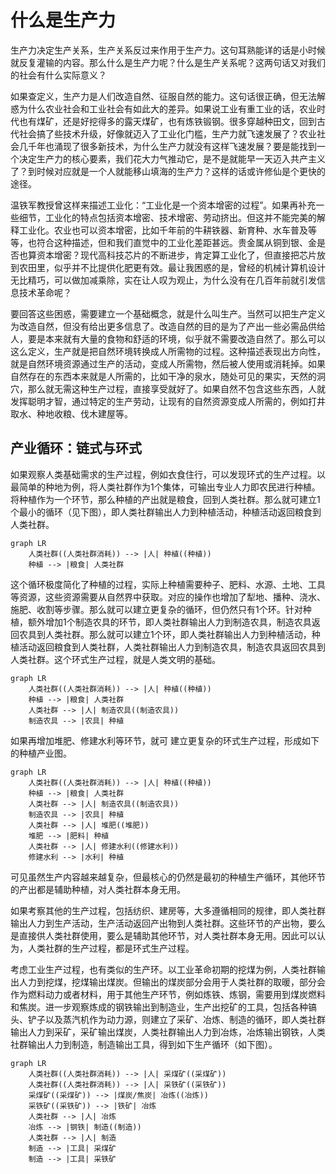 # 什么是生产力

生产力决定生产关系，生产关系反过来作用于生产力。这句耳熟能详的话是小时候就反复灌输的内容。那么什么是生产力呢？什么是生产关系呢？这两句话又对我们的社会有什么实际意义？

如果查定义，生产力是人们改造自然、征服自然的能力。这句话很正确，但无法解惑为什么农业社会和工业社会有如此大的差异。如果说工业有重工业的话，农业时代也有煤矿，还是好挖得多的露天煤矿，也有炼铁锻钢。很多穿越种田文，回到古代社会搞了些技术升级，好像就迈入了工业化门槛，生产力就飞速发展了？农业社会几千年也涌现了很多新技术，为什么生产力就没有这样飞速发展？要是能找到一个决定生产力的核心要素，我们花大力气推动它，是不是就能早一天迈入共产主义了？到时候对应就是一个人就能移山填海的生产力？这样的话或许修仙是个更快的途径。

温铁军教授曾这样来描述工业化：“工业化是一个资本增密的过程”。如果再补充一些细节，工业化的特点包括资本增密、技术增密、劳动挤出。但这并不能完美的解释工业化。农业也可以资本增密，比如千年前的牛耕铁器、新育种、水车普及等等，也符合这种描述，但和我们直觉中的工业化差距甚远。贵金属从铜到银、金是否也算资本增密？现代高科技芯片的不断进步，肯定算工业化了，但直接把芯片放到农田里，似乎并不比提供化肥更有效。最让我困惑的是，曾经的机械计算机设计无比精巧，可以做加减乘除，实在让人叹为观止，为什么没有在几百年前就引发信息技术革命呢？

要回答这些困惑，需要建立一个基础概念，就是什么叫生产。当然可以把生产定义为改造自然，但没有给出更多信息了。改造自然的目的是为了产出一些必需品供给人，要是本来就有大量的食物和舒适的环境，似乎就不需要改造自然了。那么可以这么定义，生产就是把自然环境转换成人所需物的过程。这种描述表现出方向性，就是自然环境资源通过生产的活动，变成人所需物，然后被人使用或消耗掉。如果自然存在的东西本来就是人所需的，比如干净的泉水，随处可见的果实，天然的洞穴，那么就无需这种生产过程，直接享受就好了。如果自然不包含这些东西，人就发挥聪明才智，通过特定的生产劳动，让现有的自然资源变成人所需的，例如打井取水、种地收粮、伐木建屋等。

## 产业循环：链式与环式

如果观察人类基础需求的生产过程，例如衣食住行，可以发现环式的生产过程。以最简单的种地为例，将人类社群作为1个集体，可输出专业人力即农民进行种植。将种植作为一个环节，那么种植的产出就是粮食，回到人类社群。那么就可建立1个最小的循环（见下图），即人类社群输出人力到种植活动，种植活动返回粮食到人类社群。

```mermaid
graph LR
    人类社群((人类社群消耗)) --> |人| 种植((种植))
    种植 --> |粮食| 人类社群
```
这个循环极度简化了种植的过程，实际上种植需要种子、肥料、水源、土地、工具等资源，这些资源需要从自然界中获取。对应的操作也增加了犁地、播种、浇水、施肥、收割等步骤。那么就可以建立更复杂的循环，但仍然只有1个环。针对种植，额外增加1个制造农具的环节，即人类社群输出人力到制造农具，制造农具返回农具到人类社群。那么就可以建立1个环，即人类社群输出人力到种植活动，种植活动返回粮食到人类社群，人类社群输出人力到制造农具，制造农具返回农具到人类社群。这个环式生产过程，就是人类文明的基础。

```mermaid
graph LR
    人类社群((人类社群消耗)) --> |人| 种植((种植))
    种植 --> |粮食| 人类社群
    人类社群 --> |人| 制造农具((制造农具))
    制造农具 --> |农具| 种植
```
如果再增加堆肥、修建水利等环节，就可 建立更复杂的环式生产过程，形成如下的种植产业图。
```mermaid
graph LR
    人类社群((人类社群消耗)) --> |人| 种植((种植))
    种植 --> |粮食| 人类社群
    人类社群 --> |人| 制造农具((制造农具))
    制造农具 --> |农具| 种植
    人类社群 --> |人| 堆肥((堆肥))
    堆肥 --> |肥料| 种植
    人类社群 --> |人| 修建水利((修建水利))
    修建水利 --> |水利| 种植
```

可见虽然生产内容越来越复杂，但最核心的仍然是最初的种植生产循环，其他环节的产出都是辅助种植，对人类社群本身无用。

如果考察其他的生产过程，包括纺织、建房等，大多遵循相同的规律，即人类社群输出人力到生产活动，生产活动返回产出物到人类社群。这些环节的产出物，要么是直接供人类社群使用，要么是辅助其他环节，对人类社群本身无用。因此可以认为，人类社群的生产过程，都是环式生产过程。

考虑工业生产过程，也有类似的生产环。以工业革命初期的挖煤为例，人类社群输出人力到挖煤，挖煤输出煤炭。但输出的煤炭部分会用于人类社群的取暖，部分会作为燃料动力或者材料，用于其他生产环节，例如炼铁、炼钢，需要用到煤炭燃料和焦炭。进一步观察炼成的钢铁输出到制造业，生产出挖矿的工具，包括各种镐头、铲子以及蒸汽机作为动力源，则建立了采矿、冶炼、制造的循环，即人类社群输出人力到采矿，采矿输出煤炭，人类社群输出人力到冶炼，冶炼输出钢铁，人类社群输出人力到制造，制造输出工具，得到如下生产循环（如下图）。

```mermaid
graph LR
    人类社群((人类社群消耗)) --> |人| 采煤矿((采煤矿))
    人类社群((人类社群消耗)) --> |人| 采铁矿((采铁矿))
    采煤矿((采煤矿)) --> |煤炭/焦炭| 冶炼((冶炼))
    采铁矿((采铁矿)) --> |铁矿| 冶炼
    人类社群 --> |人| 冶炼
    冶炼 --> |钢铁| 制造((制造))
    人类社群 --> |人| 制造
    制造 --> |工具| 采煤矿
    制造 --> |工具| 采铁矿
```

